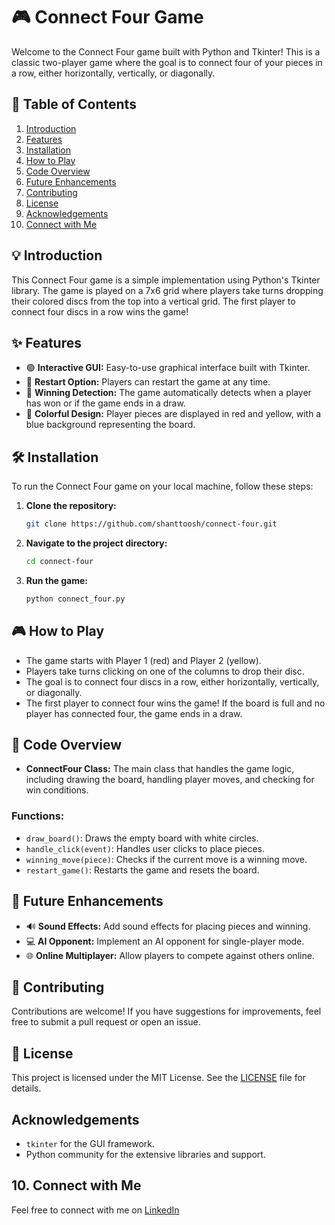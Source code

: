 # 🎮 Connect Four Game

Welcome to the Connect Four game built with Python and Tkinter! This is a classic two-player game where the goal is to connect four of your pieces in a row, either horizontally, vertically, or diagonally.

## 📜 Table of Contents
1. [Introduction](#introduction)
2. [Features](#features)
3. [Installation](#installation)
4. [How to Play](#how-to-play)
5. [Code Overview](#code-overview)
6. [Future Enhancements](#future-enhancements)
7. [Contributing](#contributing)
8. [License](#license)
9. [Acknowledgements](#10-acknowledgements)
10. [Connect with Me](#11-connect-with-me)

##  💡 Introduction

This Connect Four game is a simple implementation using Python's Tkinter library. The game is played on a 7x6 grid where players take turns dropping their colored discs from the top into a vertical grid. The first player to connect four discs in a row wins the game!

## ✨ Features

- 🟢 **Interactive GUI:** Easy-to-use graphical interface built with Tkinter.
- 🔄 **Restart Option:** Players can restart the game at any time.
- 🥇 **Winning Detection:** The game automatically detects when a player has won or if the game ends in a draw.
- 🎨 **Colorful Design:** Player pieces are displayed in red and yellow, with a blue background representing the board.

##  🛠 Installation

To run the Connect Four game on your local machine, follow these steps:

1. **Clone the repository:**
   ```bash
   git clone https://github.com/shanttoosh/connect-four.git
2. **Navigate to the project directory:**
   ```bash
   cd connect-four
3. **Run the game:**
   ```bash
   python connect_four.py
   
##  🎮 How to Play

- The game starts with Player 1 (red) and Player 2 (yellow).
- Players take turns clicking on one of the columns to drop their disc.
- The goal is to connect four discs in a row, either horizontally, vertically, or diagonally.
- The first player to connect four wins the game! If the board is full and no player has connected four, the game ends in a draw.

##  🧩 Code Overview

- **ConnectFour Class:** The main class that handles the game logic, including drawing the board, handling player moves, and checking for win conditions.

### Functions:
- `draw_board()`: Draws the empty board with white circles.
- `handle_click(event)`: Handles user clicks to place pieces.
- `winning_move(piece)`: Checks if the current move is a winning move.
- `restart_game()`: Restarts the game and resets the board.

##  🚀 Future Enhancements

- 🔊 **Sound Effects:** Add sound effects for placing pieces and winning.
- 💻 **AI Opponent:** Implement an AI opponent for single-player mode.
- 🌐 **Online Multiplayer:** Allow players to compete against others online.

##  🤝 Contributing

Contributions are welcome! If you have suggestions for improvements, feel free to submit a pull request or open an issue.

##  📄 License

This project is licensed under the MIT License. See the [LICENSE](LICENSE) file for details.

##  Acknowledgements

- `tkinter` for the GUI framework.
- Python community for the extensive libraries and support.

## 10. Connect with Me

Feel free to connect with me on [LinkedIn](https://www.linkedin.com/in/shanttoosh-v-470484289/)

